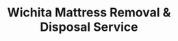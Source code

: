 ---
layout: location.njk
title: Wichita Mattress Removal & Disposal Service
description: Air Capital mattress removal with 1M+ mattresses recycled nationwide. Next-day pickup  Skip city bulk coordination - professional service for aviation families and college students throughout Sedgwick County.
permalink: /mattress-removal/kansas/wichita/
city: Wichita
state: Kansas
stateSlug: kansas
tier: 1
coordinates:
  lat: 37.6872
  lng: -97.3301
pricing:
  startingPrice: 125
  single: 125
  queen: 155
  king: 180
  boxSpring: 30
neighborhoods:
  - name: Downtown Wichita
    zipCodes: [67202, 67214]
  - name: Riverside
    zipCodes: [67203]
  - name: College Hill
    zipCodes: [67203, 67208]
  - name: Delano
    zipCodes: [67214]
  - name: Midtown
    zipCodes: [67208, 67211]
  - name: Eastborough
    zipCodes: [67207]
  - name: Crown Heights
    zipCodes: [67208]
  - name: Linwood
    zipCodes: [67211]
  - name: Brookside
    zipCodes: [67218]
  - name: Planeview
    zipCodes: [67221]
  - name: McConnell Area
    zipCodes: [67221]
  - name: West Side
    zipCodes: [67213, 67212]
  - name: Northeast Heights
    zipCodes: [67226]
  - name: Maize Road Corridor
    zipCodes: [67205]
  - name: Westlink
    zipCodes: [67205]
  - name: Haysville Border
    zipCodes: [67060]
  - name: Derby Border
    zipCodes: [67037]
  - name: Valley Center Border  
    zipCodes: [67147]
  - name: Park City Border
    zipCodes: [67219]
  - name: Kechi Border
    zipCodes: [67067]
zipCodes: [67202, 67203, 67204, 67205, 67206, 67207, 67208, 67209, 67210, 67211, 67212, 67213, 67214, 67215, 67216, 67217, 67218, 67219, 67220, 67221, 67223, 67226, 67228, 67230, 67235, 67037, 67060, 67067, 67147]
recyclingPartners:
  - Waste Management
  - Republic Services
  - Waste Connections
  - Kansas Mattress Recycling Initiative
localRegulations: "Skip Wichita's bulk waste scheduling entirely. While city pickup requires advance coordination through Environmental Services with limited monthly windows that conflict with shift schedules, we provide next-day pickup designed for aviation workers and student housing transitions."
nearbyCities:
  - name: Kansas City
    slug: kansas-city
    distance: 190
    isSuburb: false
  - name: Topeka
    slug: topeka
    distance: 150
    isSuburb: false
  - name: Lawrence
    slug: lawrence
    distance: 200
    isSuburb: false
  - name: Manhattan
    slug: manhattan
    distance: 120
    isSuburb: false
reviews:
  count: 2,234
  featured:
    - text: "Work nights at Boeing so needed pickup during the day while I'm sleeping. They handled scheduling perfectly and got my old mattress out of the garage without waking me up. Exactly what you need when you're on weird aviation shifts."
      author: "Carlos M."
      neighborhood: "McConnell Area"
    - text: "Moving out of WSU housing and dreading the mattress situation. Booked online Sunday night, they came Tuesday afternoon - super easy process. Way more convenient than trying to coordinate with campus or city pickup."
      author: "Emma L."  
      neighborhood: "College Hill"
    - text: "Had to clear out my mom's guest room before we put the house on the market. Called them Thursday morning, mattress was gone Friday afternoon. Fair price and they actually showed up when promised - refreshing!"
      author: "Janet R."
      neighborhood: "Crown Heights"
faqs:
  - question: "Do you work around aviation industry shift schedules?"
    answer: "Absolutely. Wichita's identity as the Air Capital means thousands of aerospace workers on varying shifts at Boeing, Spirit AeroSystems, and Cessna. We offer flexible timing including early morning and evening appointments to accommodate day/night rotations throughout Sedgwick County's aviation corridor."
  - question: "How is your service different from Wichita city bulk pickup?"
    answer: "We eliminate Environmental Services coordination entirely. While Wichita requires advance scheduling through municipal departments with monthly pickup windows, we provide immediate next-day pickup with guaranteed recycling and no administrative coordination needed."
  - question: "Can you handle the greater Wichita metro area efficiently?"
    answer: "Yes. Wichita anchors south-central Kansas with suburbs like Derby, Haysville, and Valley Center. Our service covers all Sedgwick County ZIP codes efficiently and we understand both aviation shift schedules and WSU academic calendar transitions throughout the metro area."
  - question: "What's included in your $125 starting price?"
    answer: "Complete mattress removal from your Wichita home, professional transport, and 100% recycling. Additional charges only for stairs ($10/flight) or extended carries over 75 feet from our truck."
  - question: "Do you really recycle every mattress from Wichita?"
    answer: "Yes, 100% guaranteed. We've recycled over 1 million mattresses nationwide. Your Wichita mattress goes to certified facilities where springs become construction steel, foam becomes carpet padding, and fabrics get recycled into new textiles."
  - question: "How quickly can you schedule pickup in Wichita?"
    answer: "Next-day service is standard throughout the Air Capital metro area. Book online in 60 seconds or call (720) 263-6094. Most pickups can be arranged within 24 hours, often same-day depending on availability."
  - question: "Can you coordinate with aviation shift workers?"
    answer: "Yes, we understand Wichita's role as the Air Capital with thousands of aerospace employees on varied schedules at Boeing, Spirit, and Cessna. We offer flexible timing including early morning and evening appointments to accommodate rotating shifts throughout Sedgwick County's aviation industry."
  - question: "Do you serve WSU students and university housing?"
    answer: "Absolutely. Our service accommodates Wichita State University students transitioning between semesters, plus faculty and staff relocations. We understand academic calendar timing and student housing needs throughout the Shocker community and surrounding neighborhoods."
schema:
  "@context": "https://schema.org"
  "@type": "LocalBusiness"
  "name": "A Bedder World Wichita"
  "address":
    "@type": "PostalAddress"
    "addressLocality": "Wichita"
    "addressRegion": "Kansas"
    "addressCountry": "US"
  "geo":
    "@type": "GeoCoordinates"
    "latitude": 37.6872
    "longitude": -97.3301
  "telephone": "720-263-6094"
  "priceRange": "$125-$180"
  "serviceArea": "Wichita, Kansas"
  "aggregateRating":
    "@type": "AggregateRating"
    "ratingValue": "4.9"
    "reviewCount": "2234"
pageContent:
  heroDescription: "Professional mattress removal in Wichita with over 1 million mattresses recycled nationwide. Next-day pickup service for aviation workers, WSU students, and residents throughout the Air Capital and greater Sedgwick County metro area."
  aboutService: |
    <p>Our Wichita mattress removal service works around your schedule, not against it. Whether you're a Boeing worker on rotating shifts, a WSU student between semesters, or managing a busy household in Crown Heights, we provide flexible pickup times that fit your life. No waiting weeks for city bulk pickup - we typically schedule next-day service throughout all 20+ Wichita neighborhoods.</p>
    
    <p>We understand Wichita's unique challenges: navigating aircraft worker subdivisions near McConnell, coordinating around academic calendars in College Hill, and handling the logistics of Sedgwick County's diverse housing. Our team efficiently serves everywhere from historic Riverside to modern Westlink developments, with the reliability that Kansas's Air Capital expects.</p>
    
    <p>Every pickup includes professional wrapping, transportation, and 100% recycling - no hidden fees or surprise charges. We've perfected our service for busy aviation families and students who need dependable timing and transparent pricing. Skip the municipal paperwork and scheduling delays - book online in 60 seconds and we'll handle everything else.</p>
  serviceAreasIntro: "We serve all Wichita neighborhoods and districts with professional mattress removal, from aviation corridors to university areas:"
  regulationsCompliance: "No city permits or advance scheduling required. We handle everything - from pickup to 100% recycling - so you can focus on your aviation career or studies instead of municipal paperwork and monthly pickup windows."
  environmentalImpact: |
    <p>Wichita's aviation heritage emphasizes precision engineering and environmental responsibility alongside educational excellence from WSU. Every pickup contributes to our 1+ million mattresses recycled nationwide, keeping beds out of Sedgwick County landfills while supporting regional aerospace through material recovery programs that align with the Air Capital's sustainability leadership.</p>
    
    <p>Our certified recycling process transforms Wichita mattresses into valuable materials - steel springs become components for aviation manufacturing, foam becomes padding for aerospace equipment, and fabrics enter supply chains supporting Kansas's agricultural and aerospace economy. This approach serves aviation families managing shift schedules and students handling semester transitions throughout the Air Capital.</p>
    
    <p>From Boeing families to WSU Shockers, all Wichita customers benefit from guaranteed recycling that keeps mattress materials productive instead of occupying regional landfill space, supporting the Air Capital's commitment to aerospace environmental stewardship and academic community sustainability throughout Sedgwick County and greater south-central Kansas.</p>
  howItWorksScheduling: "Book online in 60 seconds or call (720) 263-6094 to schedule your Wichita pickup. We offer aviation-friendly timing including early morning and evening appointments to accommodate shift rotations, academic schedules, and the demanding timelines of Kansas's Air Capital."
  howItWorksService: "Our experienced team handles Wichita's unique challenges - navigating aviation industry neighborhoods, coordinating with aerospace shift schedules, working around WSU academic calendar transitions, and ensuring efficient mattress removal throughout Sedgwick County's Air Capital and south-central Kansas metro area."
  howItWorksDisposal: "Your Wichita mattress gets 100% recycled at certified facilities. Springs become construction steel, foam becomes carpet padding, fabrics get processed into new textiles. Every pickup supports our mission of keeping mattresses out of landfills nationwide."
  sidebarStats:
    mattressesRemoved: "12,647"
---